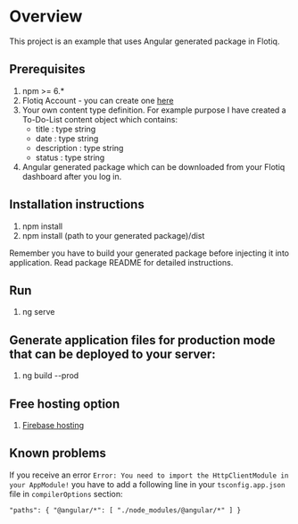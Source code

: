# Overview

This project is an example that uses Angular generated package in Flotiq.

## Prerequisites

1. npm >= 6.*
2. Flotiq Account - you can create one [here](https://editor.flotiq.com)
3. Your own content type definition. For example purpose I have created a To-Do-List content object which contains:
    * title : type string
    * date : type string
    * description : type string
    * status : type string
4. Angular generated package which can be downloaded from your Flotiq dashboard after you log in.

## Installation instructions

1. npm install
2. npm install (path to your generated package)/dist 

Remember you have to build your generated package before injecting it into application. Read package README for detailed instructions.

## Run

1. ng serve

## Generate application files for production mode that can be deployed to your server:

1. ng build --prod

## Free hosting option

1. [Firebase hosting](https://firebase.google.com/docs/hosting)

## Known problems

If you receive an error `Error: You need to import the HttpClientModule in your AppModule!` you have to add a following line in your `tsconfig.app.json` file 
in `compilerOptions` section:

`"paths": { "@angular/*": [ "./node_modules/@angular/*" ] }`